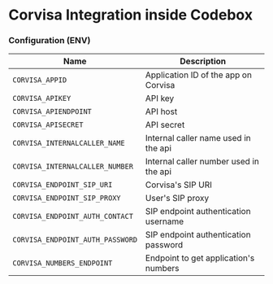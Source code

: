 Corvisa Integration inside Codebox
===============


### Configuration (ENV)

| Name | Description |
| ---- | ----------- |
| `CORVISA_APPID` | Application ID  of the app on Corvisa |
| `CORVISA_APIKEY` | API key |
| `CORVISA_APIENDPOINT` | API host |
| `CORVISA_APISECRET` | API secret |
| `CORVISA_INTERNALCALLER_NAME` | Internal caller name used in the api |
| `CORVISA_INTERNALCALLER_NUMBER` | Internal caller number used in the api |
| `CORVISA_ENDPOINT_SIP_URI` | Corvisa's SIP URI |
| `CORVISA_ENDPOINT_SIP_PROXY` | User's SIP proxy |
| `CORVISA_ENDPOINT_AUTH_CONTACT` | SIP endpoint authentication username |
| `CORVISA_ENDPOINT_AUTH_PASSWORD` | SIP endpoint authentication password |
| `CORVISA_NUMBERS_ENDPOINT` | Endpoint to get application's numbers |
